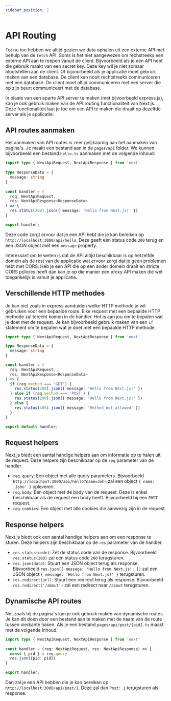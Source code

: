 ```yaml
---
sidebar_position: 2
---
```


# API Routing

Tot nu toe hebben we altijd gezien we data ophalen uit een externe API met behulp van de `fetch` API. Soms is het niet aangewezen om rechstreeks een externe API aan te roepen vanuit de client. Bijvoorbeeld als je een API hebt die gebruik maakt van een secret key. Deze key wil je niet zomaar blootstellen aan de client. Of bijvoorbeeld als je applicatie moet gebruik maken van een database. De client kan nooit rechtstreeks communiceren met een database. De client moet altijd communiceren met een server die op zijn beurt communiceert met de database.

In plaats van een aparte API server te maken (met bijvoorbeeld express.js), kan je ook gebruik maken van de API routing functionaliteit van Next.js. Deze functionaliteit laat je toe om een API te maken die draait op dezelfde server als je applicatie.

## API routes aanmaken

Het aanmaken van API routes is zeer gelijkaardig aan het aanmaken van pagina's. Je maakt een bestand aan in de `pages/api` folder. We kunnen bijvoorbeeld een bestand `hello.ts` aanmaken met de volgende inhoud:

```ts
import type { NextApiRequest, NextApiResponse } from 'next'
 
type ResponseData = {
  message: string
}
 
const handler = (
  req: NextApiRequest,
  res: NextApiResponse<ResponseData>
) => {
  res.status(200).json({ message: 'Hello from Next.js!' })
}

export handler;
```

Deze code zorgt ervoor dat je een API hebt die je kan bereiken op `http://localhost:3000/api/hello`. Deze geeft een status code `200` terug en een JSON object met een `message` property. 

Interessant om te weten is dat de API altijd beschikbaar is op hetzelfde domein als de rest van de applicatie wat ervoor zorgt dat je geen problemen hebt met CORS. Heb je een API die op een ander domein draait en stricte CORS policies heeft dan kan je op die manier een proxy API maken die wel toegankelijk is vanuit je applicatie. 

## Verschillende HTTP methodes

Je kan niet zoals in express aanduiden welke HTTP methode je wil gebruiken voor een bepaalde route. Elke request met een bepaalde HTTP methode zal terecht komen in de handler. Het is aan jou om te bepalen wat je doet met de request. Je kan bijvoorbeeld gebruik maken van een `if` statement om te bepalen wat je doet met een bepaalde HTTP methode.

```ts
import type { NextApiRequest, NextApiResponse } from 'next'

type ResponseData = {
  message: string
}

const handler = (
  req: NextApiRequest,
  res: NextApiResponse<ResponseData>
) => {
  if (req.method === 'GET') {
    res.status(200).json({ message: 'Hello from Next.js!' })
  } else if (req.method === 'POST') {
    res.status(200).json({ message: 'Hello from Next.js!' })
  } else {
    res.status(405).json({ message: 'Method not allowed' })
  }
}

export default handler;
```

## Request helpers

Next.js biedt een aantal handige helpers aan om informatie op te halen uit de request. Deze helpers zijn beschikbaar op de `req` parameter van de handler.

- `req.query`: Een object met alle query parameters. Bijvoorbeeld `http://localhost:3000/api/hello?name=John` zal een object `{ name: 'John' }` opleveren.
- `req.body`: Een object met de body van de request. Deze is enkel beschikbaar als de request een body heeft. Bijvoorbeeld bij een `POST` request.
- `req.cookies`: Een object met alle cookies die aanwezig zijn in de request.

## Response helpers

Next.js biedt ook een aantal handige helpers aan om een response te sturen. Deze helpers zijn beschikbaar op de `res` parameter van de handler.

- `res.status(code)`: Zet de status code van de response. Bijvoorbeeld `res.status(200)` zal een status code `200` terugsturen.
- `res.json(data)`: Stuurt een JSON object terug als response. Bijvoorbeeld `res.json({ message: 'Hello from Next.js!' })` zal een JSON object `{ message: 'Hello from Next.js!' }` terugsturen.
- `res.redirect(url)`: Stuurt een redirect terug als response. Bijvoorbeeld `res.redirect('/about')` zal een redirect naar `/about` terugsturen.

## Dynamische API routes

Net zoals bij de pagina's kan je ook gebruik maken van dynamische routes. Je kan dit doen door een bestand aan te maken met de naam van de route tussen vierkante haken. Als je een bestand `pages/api/post/[pid].ts` maakt met de volgende inhoud:

```ts
import type { NextApiRequest, NextApiResponse } from 'next'
 
const handler = (req: NextApiRequest, res: NextApiResponse) => {
  const { pid } = req.query
  res.json({pid: pid})
}

export handler;
```

Dan zal je een API hebben die je kan bereiken op `http://localhost:3000/api/post/1`. Deze zal dan `Post: 1` terugsturen als response.